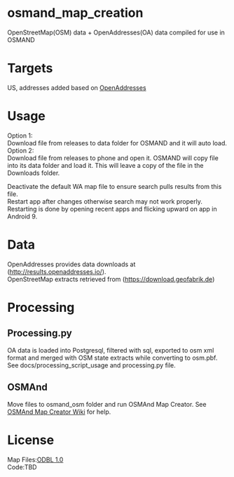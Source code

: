 # osmand_map_creation
OpenStreetMap(OSM) data + OpenAddresses(OA) data compiled for use in OSMAND
# Targets
US, addresses added based on [OpenAddresses](https://openaddresses.io/)
# Usage
Option 1:  
Download file from releases to data folder for OSMAND and it will auto load.  
Option 2:  
Download file from releases to phone and open it. OSMAND will copy file into its data folder and load it.
This will leave a copy of the file in the Downloads folder.

Deactivate the default WA map file to ensure search pulls results from this file.  
Restart app after changes otherwise search may not work properly. Restarting is done 
by opening recent apps and flicking upward on app in Android 9.

# Data
OpenAddresses provides data downloads at (http://results.openaddresses.io/).  
OpenStreetMap extracts retrieved from (https://download.geofabrik.de)

# Processing
## Processing.py
OA data is loaded into Postgresql, filtered with sql, exported to osm xml format and merged with OSM state extracts while converting to osm.pbf. See docs/processing_script_usage and processing.py file.
## OSMAnd
Move files to osmand_osm folder and run OSMAnd Map Creator. See [OSMAnd Map Creator Wiki](https://wiki.openstreetmap.org/wiki/OsmAndMapCreator) for help.

# License
Map Files:[ODBL 1.0](https://opendatacommons.org/files/2018/02/odbl-10.txt)  
Code:TBD
